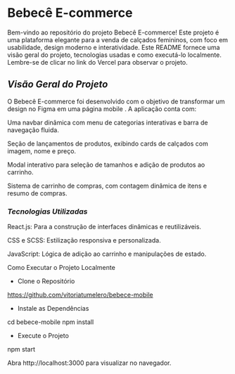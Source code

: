 # **Bebecê E-commerce**

Bem-vindo ao repositório do projeto Bebecê E-commerce! Este projeto é uma plataforma elegante para a venda de calçados femininos, com foco em usabilidade, design moderno e interatividade. Este README fornece uma visão geral do projeto, tecnologias usadas e como executá-lo localmente. Lembre-se de clicar no link do Vercel para observar o projeto.


## *Visão Geral do Projeto*

O Bebecê E-commerce foi desenvolvido com o objetivo de transformar um design no Figma em uma página mobile . A aplicação conta com:

Uma navbar dinâmica com menu de categorias interativas e barra de navegação fluida.

Seção de lançamentos de produtos, exibindo cards de calçados com imagem, nome e preço.

Modal interativo para seleção de tamanhos e adição de produtos ao carrinho.

Sistema de carrinho de compras, com contagem dinâmica de itens e resumo de compras.


### *Tecnologias Utilizadas*

React.js: Para a construção de interfaces dinâmicas e reutilizáveis.

CSS e SCSS: Estilização responsiva e personalizada.

JavaScript: Lógica de adição ao carrinho e manipulações de estado.


Como Executar o Projeto Localmente

- Clone o Repositório

https://github.com/vitoriatumelero/bebece-mobile

- Instale as Dependências

cd bebece-mobile
npm install

- Execute o Projeto

npm start

Abra http://localhost:3000 para visualizar no navegador.


